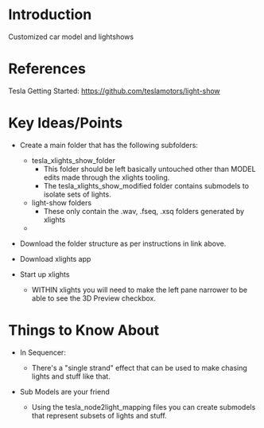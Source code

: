 # Introduction

Customized car model and lightshows

# References

Tesla Getting Started: https://github.com/teslamotors/light-show

# Key Ideas/Points

- Create a main folder that has the following subfolders:

  - tesla_xlights_show_folder
    - This folder should be left basically untouched other than MODEL edits made through the xlights tooling.
    - The tesla_xlights_show_modified folder contains submodels to isolate sets of lights.
  - light-show folders
    - These only contain the .wav, .fseq, .xsq folders generated by xlights
  -

- Download the folder structure as per instructions in link above.
- Download xlights app
- Start up xlights
  - WITHIN xlights you will need to make the left pane narrower to be able to see the 3D Preview checkbox.

# Things to Know About

- In Sequencer:

  - There's a "single strand" effect that can be used to make chasing lights and stuff like that.

- Sub Models are your friend
  - Using the tesla_node2light_mapping files you can create submodels that represent subsets of lights and stuff.
